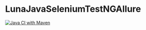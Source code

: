 # LunaJavaSeleniumTestNGAllure 
[![Java CI with Maven](https://github.com/kgold2018/LunaJavaSeleniumTestNGAllure/actions/workflows/maven.yml/badge.svg)](https://github.com/kgold2018/LunaJavaSeleniumTestNGAllure/actions/workflows/maven.yml)
